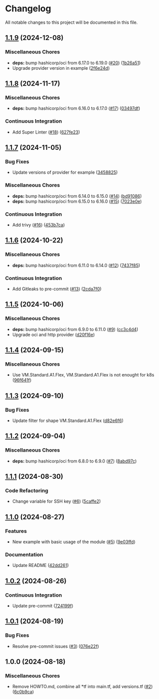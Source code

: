 # Changelog

All notable changes to this project will be documented in this file.

## [1.1.9](https://github.com/sebastianczech/terraform-oci-infra-k8s-oracle-cloud/compare/v1.1.8...v1.1.9) (2024-12-08)

### Miscellaneous Chores

* **deps:** bump hashicorp/oci from 6.17.0 to 6.19.0 ([#20](https://github.com/sebastianczech/terraform-oci-infra-k8s-oracle-cloud/issues/20)) ([1b26a51](https://github.com/sebastianczech/terraform-oci-infra-k8s-oracle-cloud/commit/1b26a51b5ff831bb4a6135de807a5ebd8b25ca6e))
* Upgrade provider version in example ([2f6e24d](https://github.com/sebastianczech/terraform-oci-infra-k8s-oracle-cloud/commit/2f6e24d55e97bf90516dc3af5602c54dc5dfac5b))

## [1.1.8](https://github.com/sebastianczech/terraform-oci-infra-k8s-oracle-cloud/compare/v1.1.7...v1.1.8) (2024-11-17)

### Miscellaneous Chores

* **deps:** bump hashicorp/oci from 6.16.0 to 6.17.0 ([#17](https://github.com/sebastianczech/terraform-oci-infra-k8s-oracle-cloud/issues/17)) ([03497df](https://github.com/sebastianczech/terraform-oci-infra-k8s-oracle-cloud/commit/03497df90f6e964763df119da3283254e6820327))

### Continuous Integration

* Add Super Linter ([#18](https://github.com/sebastianczech/terraform-oci-infra-k8s-oracle-cloud/issues/18)) ([627fe23](https://github.com/sebastianczech/terraform-oci-infra-k8s-oracle-cloud/commit/627fe2386102f66dcb1fefde4a55f36920549264))

## [1.1.7](https://github.com/sebastianczech/terraform-oci-infra-k8s-oracle-cloud/compare/v1.1.6...v1.1.7) (2024-11-05)

### Bug Fixes

* Update versions of provider for example ([3458825](https://github.com/sebastianczech/terraform-oci-infra-k8s-oracle-cloud/commit/34588253eb941edd08dec7895fb7102e458ff036))

### Miscellaneous Chores

* **deps:** bump hashicorp/oci from 6.14.0 to 6.15.0 ([#14](https://github.com/sebastianczech/terraform-oci-infra-k8s-oracle-cloud/issues/14)) ([bd91086](https://github.com/sebastianczech/terraform-oci-infra-k8s-oracle-cloud/commit/bd91086fefee6fde5db21255cf726e03b8102d81))
* **deps:** bump hashicorp/oci from 6.15.0 to 6.16.0 ([#15](https://github.com/sebastianczech/terraform-oci-infra-k8s-oracle-cloud/issues/15)) ([7023e0e](https://github.com/sebastianczech/terraform-oci-infra-k8s-oracle-cloud/commit/7023e0ecf32bc5cee3311eab2d2664b69e163f4b))

### Continuous Integration

* Add trivy ([#16](https://github.com/sebastianczech/terraform-oci-infra-k8s-oracle-cloud/issues/16)) ([453b7ca](https://github.com/sebastianczech/terraform-oci-infra-k8s-oracle-cloud/commit/453b7cab2b0bff54e7f6ea1fd94371d4781209b6))

## [1.1.6](https://github.com/sebastianczech/terraform-oci-infra-k8s-oracle-cloud/compare/v1.1.5...v1.1.6) (2024-10-22)

### Miscellaneous Chores

* **deps:** bump hashicorp/oci from 6.11.0 to 6.14.0 ([#12](https://github.com/sebastianczech/terraform-oci-infra-k8s-oracle-cloud/issues/12)) ([7437f85](https://github.com/sebastianczech/terraform-oci-infra-k8s-oracle-cloud/commit/7437f85f8dce89bd18a5c15aee11b6e01d073faa))

### Continuous Integration

* Add Gitleaks to pre-commit ([#13](https://github.com/sebastianczech/terraform-oci-infra-k8s-oracle-cloud/issues/13)) ([2cda7f0](https://github.com/sebastianczech/terraform-oci-infra-k8s-oracle-cloud/commit/2cda7f01eb260fd3d173189dc586949ac4b97d32))

## [1.1.5](https://github.com/sebastianczech/terraform-oci-infra-k8s-oracle-cloud/compare/v1.1.4...v1.1.5) (2024-10-06)

### Miscellaneous Chores

* **deps:** bump hashicorp/oci from 6.9.0 to 6.11.0 ([#9](https://github.com/sebastianczech/terraform-oci-infra-k8s-oracle-cloud/issues/9)) ([cc3c4d4](https://github.com/sebastianczech/terraform-oci-infra-k8s-oracle-cloud/commit/cc3c4d41b341b2746596e236df6ba436bc7c9d1c))
* Upgrade oci and http provider ([d20f16e](https://github.com/sebastianczech/terraform-oci-infra-k8s-oracle-cloud/commit/d20f16ed1d175ccf06a7ca27ac80cade67d48b67))

## [1.1.4](https://github.com/sebastianczech/terraform-oci-infra-k8s-oracle-cloud/compare/v1.1.3...v1.1.4) (2024-09-15)

### Miscellaneous Chores

* Use VM.Standard.A1.Flex, VM.Standard.A1.Flex is not enought for k8s ([96f641f](https://github.com/sebastianczech/terraform-oci-infra-k8s-oracle-cloud/commit/96f641f1383a7c2c20a67730384b164c94994e40))

## [1.1.3](https://github.com/sebastianczech/terraform-oci-infra-k8s-oracle-cloud/compare/v1.1.2...v1.1.3) (2024-09-10)

### Bug Fixes

* Update filter for shape VM.Standard.A1.Flex ([d82e6f6](https://github.com/sebastianczech/terraform-oci-infra-k8s-oracle-cloud/commit/d82e6f6d2831a1a3ca453e31caa9084472faf317))

## [1.1.2](https://github.com/sebastianczech/terraform-oci-infra-k8s-oracle-cloud/compare/v1.1.1...v1.1.2) (2024-09-04)

### Miscellaneous Chores

* **deps:** bump hashicorp/oci from 6.8.0 to 6.9.0 ([#7](https://github.com/sebastianczech/terraform-oci-infra-k8s-oracle-cloud/issues/7)) ([8abd97c](https://github.com/sebastianczech/terraform-oci-infra-k8s-oracle-cloud/commit/8abd97caa0bdbcdae353113848814b1c379c61b4))

## [1.1.1](https://github.com/sebastianczech/terraform-oci-infra-k8s-oracle-cloud/compare/v1.1.0...v1.1.1) (2024-08-30)

### Code Refactoring

* Change variable for SSH key ([#6](https://github.com/sebastianczech/terraform-oci-infra-k8s-oracle-cloud/issues/6)) ([5caffe2](https://github.com/sebastianczech/terraform-oci-infra-k8s-oracle-cloud/commit/5caffe24c603924f0033d6fbb0a9909ce73ef7a4))

## [1.1.0](https://github.com/sebastianczech/terraform-oci-infra-k8s-oracle-cloud/compare/v1.0.2...v1.1.0) (2024-08-27)

### Features

* New example with basic usage of the module ([#5](https://github.com/sebastianczech/terraform-oci-infra-k8s-oracle-cloud/issues/5)) ([9e03ffd](https://github.com/sebastianczech/terraform-oci-infra-k8s-oracle-cloud/commit/9e03ffdbc259c265dfdf1f619db27fa88551e685))

### Documentation

* Update README ([42dd261](https://github.com/sebastianczech/terraform-oci-infra-k8s-oracle-cloud/commit/42dd2613191c758c6c0ee21285d82ef3c0c51240))

## [1.0.2](https://github.com/sebastianczech/terraform-oci-infra-k8s-oracle-cloud/compare/v1.0.1...v1.0.2) (2024-08-26)

### Continuous Integration

* Update pre-commit ([724199f](https://github.com/sebastianczech/terraform-oci-infra-k8s-oracle-cloud/commit/724199fff2650fa9e5600ebbe41b05a3a253465c))

## [1.0.1](https://github.com/sebastianczech/terraform-oci-infra-k8s-oracle-cloud/compare/v1.0.0...v1.0.1) (2024-08-19)

### Bug Fixes

* Resolve pre-commit issues ([#3](https://github.com/sebastianczech/terraform-oci-infra-k8s-oracle-cloud/issues/3)) ([076e22f](https://github.com/sebastianczech/terraform-oci-infra-k8s-oracle-cloud/commit/076e22fdc6f9e08958e92a97983c269db13620d1))

## 1.0.0 (2024-08-18)

### Miscellaneous Chores

* Remove HOWTO.md, combine all *tf into main.tf, add versions.tf ([#2](https://github.com/sebastianczech/terraform-oci-infra-k8s-oracle-cloud/issues/2)) ([6c0b9ca](https://github.com/sebastianczech/terraform-oci-infra-k8s-oracle-cloud/commit/6c0b9ca0a2626afb51994a5e4cfd16b6505c728e))
